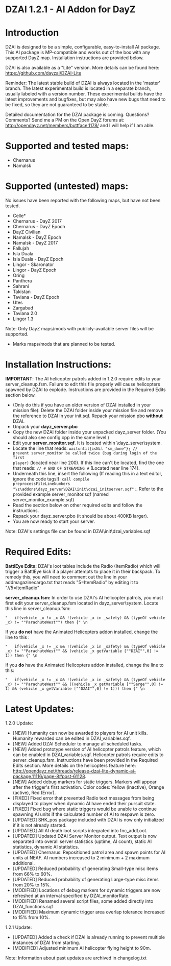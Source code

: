 DZAI 1.2.1 - AI Addon for DayZ
============


Introduction
============

DZAI is designed to be a simple, configurable, easy-to-install AI package. This AI package is MP-compatible and works out of the box with any supported DayZ map. Installation instructions are provided below.

DZAI is also available as a "Lite" version. More details can be found here: https://github.com/dayzai/DZAI-Lite

Reminder: The latest stable build of DZAI is always located in the 'master' branch. The latest experimental build is located in a separate branch, usually labeled with a version number. These experimental builds have the latest improvements and bugfixes, but may also have new bugs that need to be fixed, so they are not guaranteed to be stable.

Detailed documentation for the DZAI package is coming. Questions? Comments? Send me a PM on the Open DayZ forums at: http://opendayz.net/members/buttface.1178/ and I will help if I am able.


Supported and tested maps:
============
- Chernarus
- Namalsk

Supported (untested) maps:
============
No issues have been reported with the following maps, but have not been tested.
- Celle*
- Chernarus - DayZ 2017
- Chernarus - DayZ Epoch
- DayZ Civilian
- Namalsk - DayZ Epoch
- Namalsk - DayZ 2017
- Fallujah
- Isla Duala
- Isla Duala - DayZ Epoch
- Lingor - Skaronator
- Lingor - DayZ Epoch
- Oring
- Panthera
- Sahrani
- Takistan
- Taviana - DayZ Epoch
- Utes
- Zargabad
- Taviana 2.0
- Lingor 1.3

Note: Only DayZ maps/mods with publicly-available server files will be supported.
* Marks maps/mods that are planned to be tested.

Installation Instructions:
============
<b>IMPORTANT</b>: The AI helicopter patrols added in 1.2.0 require edits to your server_cleanup.fsm. Failure to edit this file properly will cause helicopters spawned by DZAI to explode. Instructions are provided in the Required Edits section below.
- (Only do this if you have an older version of DZAI installed in your mission file): Delete the DZAI folder inside your mission file and remove the reference to DZAI in your init.sqf. Repack your mission pbo <b>without</b> DZAI.
- Unpack your <b>dayz_server.pbo</b>
- Copy the new DZAI folder inside your unpacked dayz_server folder. (You should also see config.cpp in the same level.)
- Edit your <b>server_monitor.sqf</b>. It is located within \dayz_server\system. 
- Locate the line that reads: <code>waituntil{isNil "sm_done"}; // prevent server_monitor be called twice (bug during login of the first player)</code> (located near line 200). If this line can't be located, find the one that reads: <code>// # END OF STREAMING #</code> (Located near line 174).
- Underneath this line, insert the following (If reading this in a text editor, ignore the code tags!): <code>call compile preprocessFileLineNumbers "\z\addons\dayz_server\DZAI\init\dzai_initserver.sqf";</code>. Refer to the provided example server_monitor.sqf (named server_monitor_example.sqf)
- Read the section below on other required edits and follow the instructions.
- Repack your dayz_server.pbo (it should be about 400KB larger).
- You are now ready to start your server.

Note: DZAI's settings file can be found in DZAI\init\dzai_variables.sqf

Required Edits:
============

<b>BattlEye Edits:</b>
DZAI's loot tables include the Radio (ItemRadio) which will trigger a BattlEye kick if a player attempts to place it in their backpack. To remedy this, you will need to comment out the line in your addmagazinecargo.txt that reads "5=ItemRadio" by editing it to "//5=ItemRadio"

<b>server_cleanup.fsm:</b>
In order to use DZAI's AI helicopter patrols, you must first edit your server_cleanup.fsm located in dayz_server\system. Locate this line in server_cleanup.fsm:


	"  	if(vehicle _x != _x && !(vehicle _x in _safety) && (typeOf vehicle _x) != ""ParachuteWest"") then {" \n

	
If you <b>do not</b> have the Animated Helicopters addon installed, change the line to this :


	"  	if(vehicle _x != _x && !(vehicle _x in _safety) && (typeOf vehicle _x) != ""ParachuteWest"" && (vehicle _x getVariable [""DZAI"",0] != 1)) then {" \n
 
 
If you <b>do</b> have the Animated Helicopters addon installed, change the line to this:


	"  	if(vehicle _x != _x && !(vehicle _x in _safety) && (typeOf vehicle _x) != ""ParachuteWest"" && ((vehicle _x getVariable [""Sarge"",0] != 1) && (vehicle _x getVariable [""DZAI"",0] != 1))) then {" \n

	
Latest Updates:
============

1.2.0 Update:

- [NEW] Humanity can now be awarded to players for AI unit kills. Humanity rewarded can be edited in DZAI_variables.sqf.
- [NEW] Added DZAI Scheduler to manage all scheduled tasks.
- [NEW] Added prototype version of AI helicopter patrols feature, which can be enabled in DZAI_variables.sqf. Helicopter patrols require edits to server_cleanup.fsm. Instructions have been provided in the Required Edits section. More details on the helicopters feature here: http://opendayz.net/threads/release-dzai-lite-dynamic-ai-package.11116/page-8#post-61128.
- [NEW] Added debug markers for static triggers. Markers will appear after the trigger's first activation. Color codes: Yellow (inactive), Orange (active), Red (Error).
- [FIXED] Fixed error that prevented Radio text messages from being displayed to player when dynamic AI have ended their pursuit state.
- [FIXED] Fixed bug where static triggers would be unable to continue spawning AI units if the calculated number of AI to respawn is zero.
- [UPDATED] SHK_pos package included with DZAI is now only initialized if it is not already started.
- [UPDATED] All AI death loot scripts integrated into fnc_addLoot.
- [UPDATED] Updated DZAI Server Monitor output. Text output is now separated into overall server statistics (uptime, AI count), static AI statistics, dynamic AI statistics.
- [UPDATED] Chernarus: Repositioned patrol area and spawn points for AI units at NEAF. AI numbers increased to 2 minimum + 2 maximum additional.
- [UPDATED] Reduced probability of generating Small-type misc items from 66% to 60%.
- [UPDATED] Reduced probability of generating Large-type misc items from 20% to 15%.
- [MODIFIED] Locations of debug markers for dynamic triggers are now refreshed at an interval specified by DZAI_monitorRate.
- [MODIFIED] Renamed several script files, some added directly into DZAI_functions.sqf
- [MODIFIED] Maximum dynamic trigger area overlap tolerance increased to 15% from 10%.

1.2.1 Update:

- [UPDATED] Added a check if DZAI is already running to prevent multiple instances of DZAI from starting.
- [MODIFIED] Adjusted minimum AI helicopter flying height to 90m.

Note: Information about past updates are archived in changelog.txt
